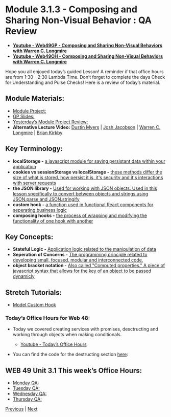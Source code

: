 #   Module 3.1.3  - Composing and Sharing Non-Visual Behavior : QA Review

-   **[Youtube - Web49GP - Composing and Sharing Non-Visual Behaviors with Warren C. Longmire](https://youtu.be/GHgSdZb_rOQ)**
-   **[Youtube - Web49OH - Composing and Sharing Non-Visual Behaviors with Warren C. Longmire](https://www.dropbox.com/home/LambdaSchool/U3-W49/W3.1/12012021)**


Hope you all enjoyed today’s guided Lesson! A reminder if that office hours are from 1:30 - 2:30 Lambda Time. Don’t forget to complete the days Check for Understanding and Pulse Checks!
Here is a review of today’s material.

##  Module Materials:

-   [Module Project: ](https://github.com/BloomInstituteOfTechnology/web-module-project-custom-hook)
-   [GP Slides: ](https://docs.google.com/presentation/d/1Pd0GyIx-DMmtruuAz3ZWuXkV3N5K_Z6SNZftcN3T8Z8/edit?usp=sharing)
-   [Yesterday’s Module Project Review:](https://bloomtech-1.wistia.com/medias/aazl06yh3f)
-   **Alternative Lecture Video:** [Dustin Myers](https://youtu.be/KcpbY22WqP8) | [Josh Jacobson](https://youtu.be/_FoezSN1YRE) | [Warren C. Longmire](https://youtu.be/UrCq44RxhrE) | [Brian Kirkby](https://youtu.be/p5O4XD-5hes)

##  Key Terminology:

-   **localStorage -** [a javascript module for saving persistant data within your application](https://blog.logrocket.com/localstorage-javascript-complete-guide/#whereislocalstoragestored)
-   **cookies vs sessionStorage vs localStorage -** [these methods differ the size of what is stored, how persist it is, it's security and it's interactions with server requests](https://krishankantsinghal.medium.com/local-storage-vs-session-storage-vs-cookie-22655ff75a8)
-   **the JSON library -** [Used for working with JSON objects. Used in this lesson specifically to convert between objects and strings using JSON.parse and JSON.stringify](https://developer.mozilla.org/en-US/docs/Web/JavaScript/Reference/Global_Objects/JSON)
-   **custom hook -** [a function used in functional React components for seperating business logic](https://reactjs.org/docs/hooks-custom.html)
-   **composing hooks -** [the process of wrapping and modifying the functionality of one hook with another](https://medium.com/better-programming/compose-react-hooks-like-composing-react-components-892c23530432)

##  Key Concepts:

-   **Stateful Logic -** [Application logic related to the manipulation of data](https://www.cronj.com/blog/learn-stateful-and-stateless-components-in-reactjs/)
-   **Seperation of Concerns -** [The programming principle related to developing small, focused, modular and interconnected code.](https://www.springboottutorial.com/software-design-seperation-of-concerns-with-examples)
-   **object bracket notation -** [Also called "Computed properties." A piece of javascript syntax that allows for the key of an object to be passed dynamicly](https://ui.dev/computed-property-names/)

##  Stretch Tutorials:

-   [Model Custom Hook](https://upmostly.com/tutorials/modal-components-react-custom-hooks)

### Today’s Office Hours for Web 48:

-	Today we covered creating services with promises, desctructing and working through objects when making conditionals.

	-	[Youtube - Today’s Office Hours](https://youtu.be/lkmiNfWXbtU)
	
-	You can find the code for the destructing section [here](https://codesandbox.io/s/restless-water-v6hkt?file=/src/App.js):

##  WEB 49 Unit 3.1 This week’s Office Hours:

-   [Monday QA: ](https://bloomtech.zoom.us/rec/share/GG8XmFWPEzoLzo_rGYXlQOqao9p25QqaILEKznRNiP1x8RveT0ZCNCw-lMt8IPHM.i19Ib7zGA9vgTXRV)
-   [Tuesday QA: ](https://bloomtech.zoom.us/rec/share/n_pN5vT3RkfhUbT7umAZtTpqV8t1HSJfE9DM4vZkGjhZmPWGD-oZ-SOUsQ0o4ZiP.2EVsEfI7-aISe5Hs)
-   [Wednesday QA: ](https://bloomtech.zoom.us/rec/share/2cpifDmw5-cmY5Md2CgZBBC1oBoGVGOn2HyrutUFDvc2qSHDYCqGj9kyp7uXMzbp.PSGH0OypCLfl9Uft)
-   [Thursday QA: ](https://bloomtech.zoom.us/rec/share/KaCRGSZmUS68CFkT5M5ukBCtUQk_Q_YXVFLMp1M4VPGhMcWlVXaUSdkYjx66vTRM.VAKp2A19D1ebdzCs)


[Previous](./Project.md) | [Next](./Understanding.md)
